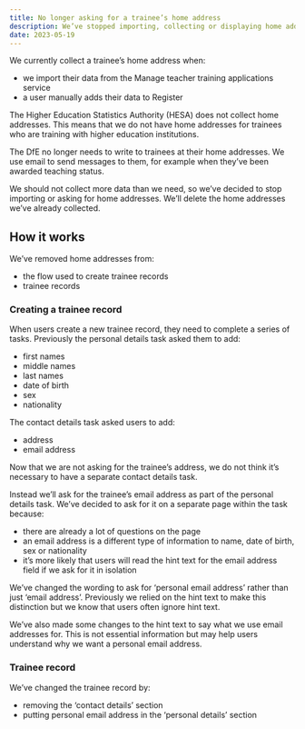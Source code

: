 ```yaml
---
title: No longer asking for a trainee’s home address
description: We’ve stopped importing, collecting or displaying home addresses.
date: 2023-05-19
---
```


We currently collect a trainee’s home address when:

- we import their data from the Manage teacher training applications service
- a user manually adds their data to Register

The Higher Education Statistics Authority (HESA) does not collect home addresses. This means that we do not have home addresses for trainees who are training with higher education institutions.

The DfE no longer needs to write to trainees at their home addresses. We use email to send messages to them, for example when they’ve been awarded teaching status.

We should not collect more data than we need, so we’ve decided to stop importing or asking for home addresses. We’ll delete the home addresses we’ve already collected.

## How it works

We’ve removed home addresses from:

- the flow used to create trainee records
- trainee records

### Creating a trainee record

When users create a new trainee record, they need to complete a series of tasks. Previously the personal details task asked them to add:

- first names
- middle names
- last names
- date of birth
- sex
- nationality

The contact details task asked users to add:

- address
- email address

Now that we are not asking for the trainee’s address, we do not think it’s necessary to have a separate contact details task.

Instead we’ll ask for the trainee’s email address as part of the personal details task. We’ve decided to ask for it on a separate page within the task because:

- there are already a lot of questions on the page
- an email address is a different type of information to name, date of birth, sex or nationality
- it’s more likely that users will read the hint text for the email address field if we ask for it in isolation

We’ve changed the wording to ask for ‘personal email address’ rather than just ‘email address’. Previously we relied on the hint text to make this distinction but we know that users often ignore hint text.

We’ve also made some changes to the hint text to say what we use email addresses for. This is not essential information but may help users understand why we want a personal email address.

### Trainee record

We’ve changed the trainee record by:

- removing the ‘contact details’ section
- putting personal email address in the ‘personal details’ section